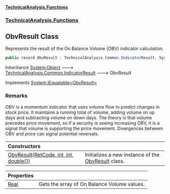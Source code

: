 #### [TechnicalAnalysis\.Functions](Atypical.TechnicalAnalysis.Functions.md 'Atypical\.TechnicalAnalysis\.Functions')
### [TechnicalAnalysis\.Functions](Atypical.TechnicalAnalysis.Functions.md#TechnicalAnalysis.Functions 'TechnicalAnalysis\.Functions')

## ObvResult Class

Represents the result of the On Balance Volume \(OBV\) indicator calculation\.

```csharp
public record ObvResult : TechnicalAnalysis.Common.IndicatorResult, System.IEquatable<TechnicalAnalysis.Functions.ObvResult>
```

Inheritance [System\.Object](https://docs.microsoft.com/en-us/dotnet/api/System.Object 'System\.Object') &#129106; [TechnicalAnalysis\.Common\.IndicatorResult](https://docs.microsoft.com/en-us/dotnet/api/TechnicalAnalysis.Common.IndicatorResult 'TechnicalAnalysis\.Common\.IndicatorResult') &#129106; ObvResult

Implements [System\.IEquatable&lt;](https://docs.microsoft.com/en-us/dotnet/api/System.IEquatable-1 'System\.IEquatable\`1')[ObvResult](ObvResult.md 'TechnicalAnalysis\.Functions\.ObvResult')[&gt;](https://docs.microsoft.com/en-us/dotnet/api/System.IEquatable-1 'System\.IEquatable\`1')

### Remarks
OBV is a momentum indicator that uses volume flow to predict changes in stock price\. 
It maintains a running total of volume, adding volume on up days and subtracting 
volume on down days\. The theory is that volume precedes price movement, so if a 
security is seeing increasing OBV, it is a signal that volume is supporting the 
price movement\. Divergences between OBV and price can signal potential reversals\.

| Constructors | |
| :--- | :--- |
| [ObvResult\(RetCode, int, int, double\[\]\)](ObvResult.ObvResult(RetCode,int,int,double[]).md 'TechnicalAnalysis\.Functions\.ObvResult\.ObvResult\(TechnicalAnalysis\.Common\.RetCode, int, int, double\[\]\)') | Initializes a new instance of the [ObvResult](ObvResult.md 'TechnicalAnalysis\.Functions\.ObvResult') class\. |

| Properties | |
| :--- | :--- |
| [Real](ObvResult.Real.md 'TechnicalAnalysis\.Functions\.ObvResult\.Real') | Gets the array of On Balance Volume values\. |
